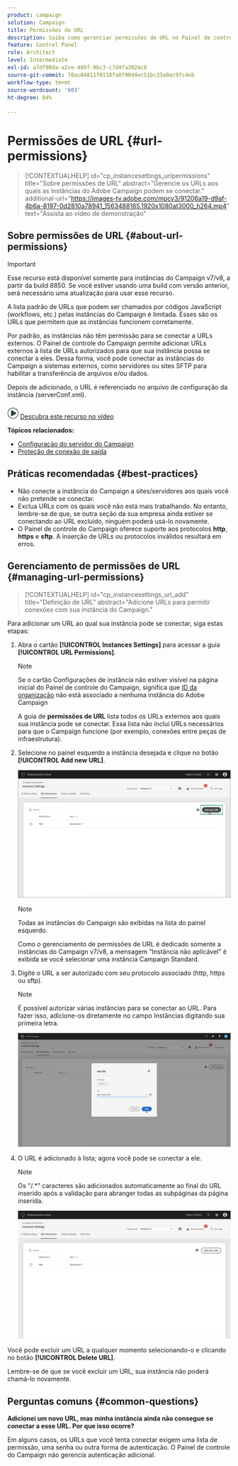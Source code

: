 ```yaml
---
product: campaign
solution: Campaign
title: Permissões de URL
description: Saiba como gerenciar permissões de URL no Painel de controle do Campaign
feature: Control Panel
role: Architect
level: Intermediate
exl-id: a7df90da-a2ce-409f-9bc3-c7d4fa3024c8
source-git-commit: 78ac04811f0110fa8f90d4ec51bc33a0ac97c4eb
workflow-type: tm+mt
source-wordcount: '603'
ht-degree: 84%

---
```


# Permissões de URL {#url-permissions}

>[!CONTEXTUALHELP]
>id="cp_instancesettings_urlpermissions"
>title="Sobre permissões de URL"
>abstract="Gerencie os URLs aos quais as instâncias do Adobe Campaign podem se conectar."
>additional-url="https://images-tv.adobe.com/mpcv3/91206a19-d9af-4b6a-8197-0d2810a78941_1563488165.1920x1080at3000_h264.mp4" text="Assista ao vídeo de demonstração"

## Sobre permissões de URL {#about-url-permissions}

>[!IMPORTANT]
>
>Esse recurso está disponível somente para instâncias do Campaign v7/v8, a partir da build 8850. Se você estiver usando uma build com versão anterior, será necessário uma atualização para usar esse recurso.

A lista padrão de URLs que podem ser chamados por códigos JavaScript (workflows, etc.) pelas instâncias do Campaign é limitada. Esses são os URLs que permitem que as instâncias funcionem corretamente.

Por padrão, as instâncias não têm permissão para se conectar a URLs externos. O Painel de controle do Campaign permite adicionar URLs externos à lista de URLs autorizados para que sua instância possa se conectar a eles. Dessa forma, você pode conectar as instâncias do Campaign a sistemas externos, como servidores ou sites SFTP para habilitar a transferência de arquivos e/ou dados.

Depois de adicionado, o URL é referenciado no arquivo de configuração da instância (serverConf.xml).

![](assets/do-not-localize/how-to-video.png) [Descubra este recurso no vídeo](https://experienceleague.adobe.com/docs/campaign-classic-learn/control-panel/instance-settings/adding-url-permissions.html#instance-settings)

**Tópicos relacionados:**

* [Configuração do servidor do Campaign](https://experienceleague.adobe.com/docs/campaign-classic/using/installing-campaign-classic/additional-configurations/configuring-campaign-server.html)
* [Proteção de conexão de saída](https://experienceleague.adobe.com/docs/campaign-classic/using/installing-campaign-classic/security-privacy/server-configuration.html#outgoing-connection-protection)

## Práticas recomendadas {#best-practices}

* Não conecte a instância do Campaign a sites/servidores aos quais você não pretende se conectar.
* Exclua URLs com os quais você não está mais trabalhando. No entanto, lembre-se de que, se outra seção da sua empresa ainda estiver se conectando ao URL excluído, ninguém poderá usá-lo novamente.
* O Painel de controle do Campaign oferece suporte aos protocolos **http**, **https** e **sftp**. A inserção de URLs ou protocolos inválidos resultará em erros.

## Gerenciamento de permissões de URL {#managing-url-permissions}

>[!CONTEXTUALHELP]
>id="cp_instancesettings_url_add"
>title="Definição de URL"
>abstract="Adicione URLs para permitir conexões com sua instância do Campaign."

Para adicionar um URL ao qual sua instância pode se conectar, siga estas etapas:

1. Abra o cartão **[!UICONTROL Instances Settings]** para acessar a guia **[!UICONTROL URL Permissions]**.

   >[!NOTE]
   >
   >Se o cartão Configurações de instância não estiver visível na página inicial do Painel de controle do Campaign, significa que [ID da organização](https://experienceleague.adobe.com/docs/core-services/interface/administration/organizations.html?lang=pt-BR) não está associado a nenhuma instância do Adobe Campaign
   >
   >A guia de <b><span class="uicontrol">permissões de URL</span></b> lista todos os URLs externos aos quais sua instância pode se conectar. Essa lista não inclui URLs necessários para que o Campaign funcione (por exemplo, conexões entre peças de infraestrutura).

1. Selecione no painel esquerdo a instância desejada e clique no botão **[!UICONTROL Add new URL]**.

   ![](assets/add_url1.png)

   >[!NOTE]
   >
   >Todas as instâncias do Campaign são exibidas na lista do painel esquerdo.
   >
   >Como o gerenciamento de permissões de URL é dedicado somente a instâncias do Campaign v7/v8, a mensagem &quot;Instância não aplicável&quot; é exibida se você selecionar uma instância Campaign Standard.

1. Digite o URL a ser autorizado com seu protocolo associado (http, https ou sftp).

   >[!NOTE]
   >
   >É possível autorizar várias instâncias para se conectar ao URL. Para fazer isso, adicione-os diretamente no campo Instâncias digitando sua primeira letra.

   ![](assets/add_url2.png)

1. O URL é adicionado à lista; agora você pode se conectar a ele.

   >[!NOTE]
   >
   >Os &quot;/.*&quot; caracteres são adicionados automaticamente ao final do URL inserido após a validação para abranger todas as subpáginas da página inserida.

   ![](assets/add_url_listnew.png)

Você pode excluir um URL a qualquer momento selecionando-o e clicando no botão **[!UICONTROL Delete URL]**.

Lembre-se de que se você excluir um URL, sua instância não poderá chamá-lo novamente.

## Perguntas comuns {#common-questions}

**Adicionei um novo URL, mas minha instância ainda não consegue se conectar a esse URL. Por que isso ocorre?**

Em alguns casos, os URLs que você tenta conectar exigem uma lista de permissão, uma senha ou outra forma de autenticação. O Painel de controle do Campaign não gerencia autenticação adicional.
